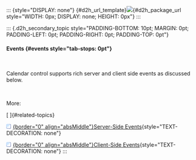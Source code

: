::: {style="DISPLAY: none"}
[](ms-xhelp:///?Id=d2h_url_template){#d2h_url_template}![](!package_url!){#d2h_package_url style="WIDTH: 0px; DISPLAY: none; HEIGHT: 0px"}
:::

::: {.d2h_secondary_topic style="PADDING-BOTTOM: 10pt; MARGIN: 0pt; PADDING-LEFT: 0pt; PADDING-RIGHT: 0pt; PADDING-TOP: 0pt"}
#### Events {#events style="tab-stops: 0pt"}

 

Calendar control supports rich server and client side events as discussed below.

 

More:

[ ]{#related-topics}

[![](button.gif){border="0" align="absMiddle"}Server-Side Events](ms-xhelp:///?Id=203a15d6-8203-4c64-af88-5b9ced49128a){style="TEXT-DECORATION: none"}

[![](button.gif){border="0" align="absMiddle"}Client-Side Events](ms-xhelp:///?Id=9992afbd-8667-41ec-80ca-49841f95ea55){style="TEXT-DECORATION: none"}
:::

